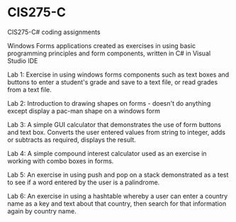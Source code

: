 # CIS275-C

CIS275-C# coding assignments

Windows Forms applications created as exercises in using basic programming principles and form components, written in C# in Visual Studio IDE

Lab 1:	Exercise in using windows forms components such as text boxes and buttons to enter a student's grade and save to a text file, or read grades
		from a text file.
		
Lab 2:	Introduction to drawing shapes on forms - doesn't do anything except display a pac-man shape on a windows form

Lab 3:	A simple GUI calculator that demonstrates the use of form buttons and text box.  Converts the user entered values from string to integer, 
		adds or subtracts as required, displays the result.
		
Lab 4:	A simple compound interest calculator used as an exercise in working with combo boxes in forms.

Lab 5:	An exercise in using push and pop on a stack demonstrated as a test to see if a word entered by the user is a palindrome.

Lab 6:	An exercise in using a hashtable whereby a user can enter a country name as a key and text about that country, then search for that information again
		by country name.
		
		
